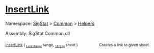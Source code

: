 # [InsertLink](./ExcelHelper-100663996.md)

Namespace: [SigStat]() > [Common](./../../README.md) > [Helpers](./../README.md)

Assembly: SigStat.Common.dll

<sub>[InsertLink](./ExcelHelper-100663996.md) ( <sub>[`ExcelRange`](./ExcelHelper-100663996.md)</sub> range, <sub>[`String`](https://docs.microsoft.com/en-us/dotnet/api/System.String)</sub> sheet )</sub>&nbsp; &nbsp; &nbsp; &nbsp; &nbsp; &nbsp; &nbsp; &nbsp; &nbsp;<sub>Creates a link to given sheet</sub>
